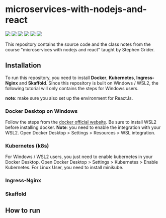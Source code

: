 # microservices-with-nodejs-and-react

![](https://img.shields.io/badge/Skaffold-v1.38.0-blue) ![](https://img.shields.io/badge/Docker-20.10.14-blue) ![](https://img.shields.io/badge/Kubernetes-v1.24.0-blue) ![](https://img.shields.io/badge/Ingress--Nginx-v1.2.0-blue) ![](https://img.shields.io/badge/platfrom-windows%20%7C%20WSL2-orange) ![](https://img.shields.io/badge/Node.js-v16.15.0-brightgreen)

This repository contains the source code and the class notes from the course "microservices with nodejs and react" taught by Stephen Grider.

## Installation
To run this repository, you need to install **Docker**, **Kubernetes**, **Ingress-Nginx** and **Skaffold**. Since this repository is built on Windows / WSL2, the following tutorial will only contains the steps for Windows users.

**note**: make sure you also set up the environment for ReactJs.
### Docker Desktop on Windows
Follow the steps from the [docker official website](https://docs.docker.com/desktop/windows/install/). Be sure to install WSL2 before installing docker.
**Note**: you need to enable the integration with your WSL2. Open Docker Desktop > Settings > Resources > WSL integration.
### Kubernetes (k8s)
For Windows / WSL2 users, you just need to enable kubernetes in your Docker Desktop. Open Docker Desktop > Settings > Kubernetes > Enable Kubernetes. For Linux User, you need to install minikube.
### Ingress-Nginx
### Skaffold
## How to run